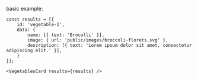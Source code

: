 basic example:

    const results = [{
        id: 'vegetable-1',
        data: {
            name: [{ text: 'Brocolli' }],
            image: { url: 'public/images/broccoli-florets.svg' },
            description: [{ text: 'Lorem ipsum dolor sit amet, consectetur adipiscing elit.' }],
        }
    }];

    <VegetablesCard results={results} />

